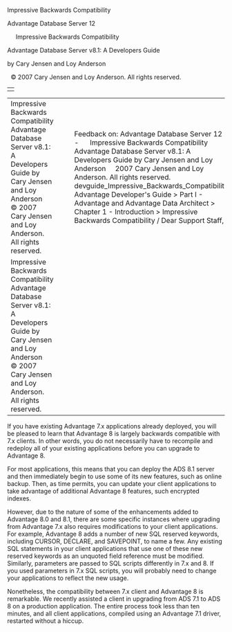 Impressive Backwards Compatibility




Advantage Database Server 12  

     Impressive Backwards Compatibility

Advantage Database Server v8.1: A Developers Guide

by Cary Jensen and Loy Anderson

  © 2007 Cary Jensen and Loy Anderson. All rights reserved.

|  |
| --- |
|  |

|  |  |  |  |  |
| --- | --- | --- | --- | --- |
| Impressive Backwards Compatibility  Advantage Database Server v8.1: A Developers Guide  by Cary Jensen and Loy Anderson    © 2007 Cary Jensen and Loy Anderson. All rights reserved. |  |  | Feedback on: Advantage Database Server 12 -      Impressive Backwards Compatibility Advantage Database Server v8.1: A Developers Guide by Cary Jensen and Loy Anderson     2007 Cary Jensen and Loy Anderson. All rights reserved. devguide\_Impressive\_Backwards\_Compatibility Advantage Developer's Guide > Part I - Advantage and Advantage Data Architect > Chapter 1 - Introduction > Impressive Backwards Compatibility / Dear Support Staff, |  |
| Impressive Backwards Compatibility  Advantage Database Server v8.1: A Developers Guide  by Cary Jensen and Loy Anderson    © 2007 Cary Jensen and Loy Anderson. All rights reserved. |  |  |  |  |

If you have existing Advantage 7.x applications already deployed, you will be pleased to learn that Advantage 8 is largely backwards compatible with 7.x clients. In other words, you do not necessarily have to recompile and redeploy all of your existing applications before you can upgrade to Advantage 8.

For most applications, this means that you can deploy the ADS 8.1 server and then immediately begin to use some of its new features, such as online backup. Then, as time permits, you can update your client applications to take advantage of additional Advantage 8 features, such encrypted indexes.

However, due to the nature of some of the enhancements added to Advantage 8.0 and 8.1, there are some specific instances where upgrading from Advantage 7.x also requires modifications to your client applications. For example, Advantage 8 adds a number of new SQL reserved keywords, including CURSOR, DECLARE, and SAVEPOINT, to name a few. Any existing SQL statements in your client applications that use one of these new reserved keywords as an unquoted field reference must be modified. Similarly, parameters are passed to SQL scripts differently in 7.x and 8. If you used parameters in 7.x SQL scripts, you will probably need to change your applications to reflect the new usage.

Nonetheless, the compatibility between 7.x client and Advantage 8 is remarkable. We recently assisted a client in upgrading from ADS 7.1 to ADS 8 on a production application. The entire process took less than ten minutes, and all client applications, compiled using an Advantage 7.1 driver, restarted without a hiccup.